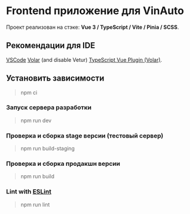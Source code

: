 # Frontend приложение для VinAuto

Проект реализован на стэке: **Vue 3 / TypeScript / Vite / Pinia / SCSS**.

## Рекомендации для IDE

[VSCode](https://code.visualstudio.com/)
[Volar](https://marketplace.visualstudio.com/items?itemName=johnsoncodehk.volar) (and disable Vetur)
[TypeScript Vue Plugin (Volar)](https://marketplace.visualstudio.com/items?itemName=johnsoncodehk.vscode-typescript-vue-plugin).

## Установить зависимости

> npm ci

### Запуск сервера разработки

> npm run dev

### Проверка и сборка stage версии (тестовый сервер)

> npm run build-staging

### Проверка и сборка продакшн версии

> npm run build

### Lint with [ESLint](https://eslint.org/)

> npm run lint
